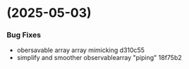 #  (2025-05-03)


### Bug Fixes

* obersavable array array mimicking d310c55
* simplify and smoother observablearray "piping" 18f75b2



